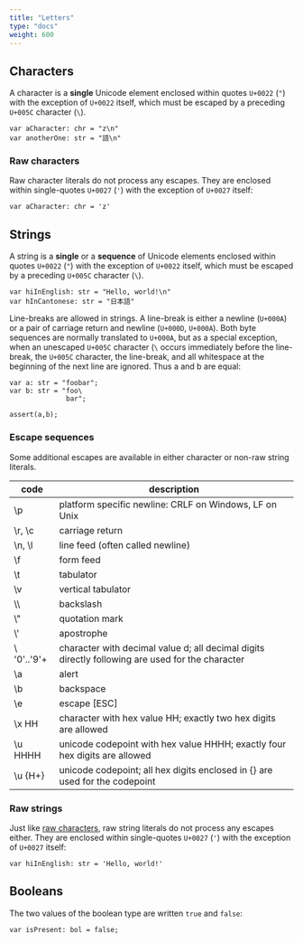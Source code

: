 ```yaml
---
title: "Letters"
type: "docs"
weight: 600
---
```


## Characters 
A character is a **single** Unicode element enclosed within quotes `U+0022` (`"`) with the exception of `U+0022` itself, which must be escaped by a preceding `U+005C` character (`\`).

```
var aCharacter: chr = "z\n"
var anotherOne: str = "語\n"
```
### Raw characters

Raw character literals do not process any escapes. They are enclosed within single-quotes `U+0027` (`'`) with the exception of `U+0027` itself:
```
var aCharacter: chr = 'z'
```


## Strings
A string is a **single** or a **sequence** of Unicode elements enclosed within quotes `U+0022` (`"`) with the exception of `U+0022` itself, which must be escaped by a preceding `U+005C` character (`\`).
```
var hiInEnglish: str = "Hello, world!\n"
var hInCantonese: str = "日本語"
```

Line-breaks are allowed in strings. A line-break is either a newline (`U+000A`) or a pair of carriage return and newline (`U+000D`, `U+000A`). Both byte sequences are normally translated to `U+000A`, but as a special exception, when an unescaped `U+005C` character (`\` occurs immediately before the line-break, the `U+005C` character, the line-break, and all whitespace at the beginning of the next line are ignored. Thus a and b are equal:

```
var a: str = "foobar";
var b: str = "foo\
              bar";

assert(a,b);
```

### Escape sequences

Some additional escapes are available in either character or non-raw string literals.

code | description
--- | ---
\p	|   platform specific newline: CRLF on Windows, LF on Unix
\r, \c	|   carriage return
\n, \l	|   line feed (often called newline)
\f	|   form feed
\t	|   tabulator
\v	|   vertical tabulator
\\\	|   backslash
\\"	|   quotation mark
\\'	|   apostrophe
\ '0'..'9'+	|   character with decimal value d; all decimal digits directly following are used for the character
\a	|   alert
\b	|   backspace
\e	|   escape [ESC]
\x HH	|   character with hex value HH; exactly two hex digits are allowed
\u HHHH	|   unicode codepoint with hex value HHHH; exactly four hex digits are allowed
\u {H+}	|   unicode codepoint; all hex digits enclosed in {} are used for the codepoint

### Raw strings
Just like [raw characters](/docs/100_lex/strings/#raw-characters), raw string literals do not process any escapes either. They are enclosed within single-quotes `U+0027` (`'`) with the exception of `U+0027` itself:

```
var hiInEnglish: str = 'Hello, world!'
```


## Booleans
The two values of the boolean type are written `true` and `false`:

```
var isPresent: bol = false;
```
